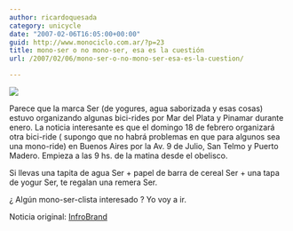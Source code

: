 ```yaml
---
author: ricardoquesada
category: unicycle
date: "2007-02-06T16:05:00+00:00"
guid: http://www.monociclo.com.ar/?p=23
title: mono-ser o no mono-ser, esa es la cuestión
url: /2007/02/06/mono-ser-o-no-mono-ser-esa-es-la-cuestion/

---
```


[![](/wp-content/uploads/2007/02/b56a0-gser_bici_07_web.jpg?w=300)](/wp-content/uploads/2007/02/b56a0-gser_bici_07_web.jpg)

Parece que la marca Ser (de yogures, agua saborizada y esas cosas) estuvo
organizando algunas bici-rides por Mar del Plata y Pinamar durante enero. La
noticia interesante es que el domingo 18 de febrero organizará otra bici-ride (
supongo que no habrá problemas en que para algunos sea una mono-ride) en Buenos
Aires por la Av. 9 de Julio, San Telmo y Puerto Madero. Empieza a las 9 hs. de
la matina desde el obelisco.

Si llevas una tapita de agua Ser + papel de barra de cereal Ser + una tapa de
yogur Ser, te regalan una remera Ser.

¿ Algún mono-ser-clista interesado ? Yo voy a ir.

Noticia
original: [InfroBrand](http://www.infobrand.com.ar/novedades.php?idx=8524)
